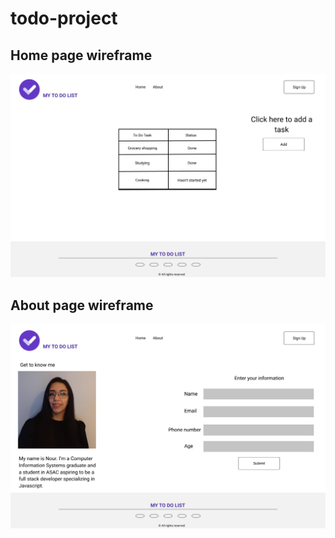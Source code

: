 # todo-project

## Home page wireframe 

![Home](./assests/Home.png)

## About page wireframe

![About](./assests/About.png)

